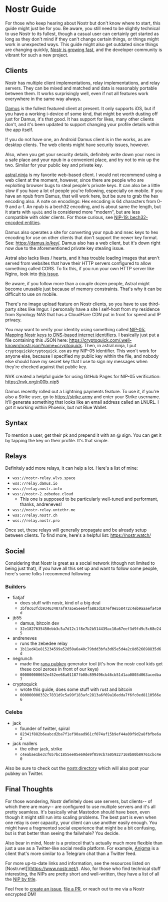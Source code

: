 # Nostr Guide

For those who keep hearing about Nostr but don't know where to start, this guide might just be for you. Be aware, you still need to be slightly technical to use Nostr to its fullest, though a casual user can certainly get started as long as they don't mind if they can't change certain things, or things might work in unexpected ways. This guide might also get outdated since things are changing quickly, [Nostr is growing fast](https://nashboard.space/), and the developer community is vibrant for such a new project.

## Clients

Nostr has multiple client implementations, relay implementations, and relay servers. They can be mixed and matched and data is reasonably portable between them. It works surprisingly well, even if not all features work everywhere in the same way always.

[Damus](https://damus.io/) is the fullest featured client at present. It only supports iOS, but if you have a working i-device of some kind, that might be worth dusting off just for Damus, it's that good. It has support for likes, many other clients don't, and it's been updated to support changing your profile details within the app itself.

If you do not have one, an Android Damus client is in the works, as are desktop clients. The web clients might have security issues, however.

Also, when you get your security details, definitely write down your nsec in a safe place and your npub in a convenient place, and try not to mix up the two. Similar for your public key and private key.

[astral.ninja](https://astral.ninja/) is my favorite web-based client. I would not recommend using a web client at the moment, however, since there are people who are exploiting browser bugs to steal people's private keys. It can also be a little slow if you have a lot of people you're following, especially on mobile. If you have an npub from Damus, that will work here, but be sure to grab the hex encoding also. A note on encodings: Hex encoding is 64 characters from 0-9 and a-f. An npub is a bech32 encoding, and is about same the length, but it starts with `npub1` and is considered more "modern", but are less compatible with older clients. For those curious, see [NIP-19: bech32-encoded entities](https://github.com/nostr-protocol/nips/blob/master/19.md).

Damus also operates a site for converting your npub and nsec keys to hex encoding for use on other clients that don't support the newer key format. See: <https://damus.io/key/>. Damus also has a web client, but it's down right now due to the aforementioned private key stealing issue.

Astral also lacks likes / hearts, and it has trouble loading images that aren't served from websites that have their HTTP servers configured to allow something called CORS. To fix this, if you run your own HTTP server like Nginx, look into [this issue](https://serverfault.com/questions/162429/how-do-i-add-access-control-allow-origin-in-nginx/979627#979627).

Be aware, if you follow more than a couple dozen people, Astral might become unusable just because of memory constraints. That's why it can be difficult to use on mobile.

There's no image upload feature on Nostr clients, so you have to use third-party sites like Imgur. I personally have a site I self-host from my residence from Synology NAS that has a CloudFlare CDN put in front for speed and IP privacy.

You may want to verify your identity using something called [NIP-05: Mapping Nostr keys to DNS-based internet identifiers](https://github.com/nostr-protocol/nips/blob/master/05.md). I basically just put a file containing this JSON here:
<https://cryptoquick.com/.well-known/nostr.json?name=cryptoquick>. Then, in astral.ninja, I put `cryptoquick@cryptoquick.com` as my NIP-05 identifier. This won't work for anyone else, because I specified my public key within the file, and nobody else should have my secret key that I use to sign my messages when they're checked against that public key.

NVK created a helpful guide for using GitHub Pages for NIP-05 verification: <https://nvk.org/n00b-nip5>

Damus recently rolled out a Lightning payments feature. To use it, if you're also a Strike user, go to <https://strike.army> and enter your Strike username. It'll generate something that looks like an email address called an LNURL. I got it working within Phoenix, but not Blue Wallet.

## Syntax

To mention a user, get their pk and prepend it with an @ sign. You can get it by tapping the key on their profile. It's that simple.

## Relays

Definitely add more relays, it can help a lot. Here's a list of mine:

- `wss://nostr-relay.wlvs.space`
- `wss://relay.damus.io`
- `wss://relay.nostr.info`
- `wss://nostr-2.zebedee.cloud`
	- This one is supposed to be particularly well-tuned and performant, thanks, andreneves!
- `wss://nostr-relay.untethr.me`
- `wss://relay.nostr.ch`
- `wss://relay.nostr.pro`

Once set, these relays will generally propagate and be already setup between clients. To find more, here's a helpful list: <https://nostr.watch/>

## Social

Considering that Nostr is great as a social network (though not limited to being just that), if you have all this set up and want to follow some people, here's some folks I recommend following:

### Builders
- fiatjaf
	- does stuff with nostr, kind of a big deal
	- `3bf0c63fcb93463407af97a5e5ee64fa883d107ef9e558472c4eb9aaaefa459d`
- jb55
	- damus, bitcoin dev
	- `32e1827635450ebb3c5a7d12c1f8e7b2b514439ac10a67eef3d9fd9c5c68e245`
- andreneves
	- runs the zebedee relay
	- `1b11ed41e815234599a52050a6a40c79bdd3bfa3d65e5d4a2c8d626698835d6d`
- negrunch
	- made the [rana pubkey](https://github.com/grunch/rana) generator tool (it's how the nostr cool kids get these cool zeroes in front of our keys)
	- `000000000652e452ee68a01187fb08c899496cb46cb51d1aa0803d063acedba7`
- cryptoquick
	- wrote this guide, does some stuff with rust and bitcoin
	- `000000000332c7831d9c5a99f183afc2813a6f69a16edda7f6fc0ed8110566e6`

### Celebs
- jack
	- founder of twitter, spiral
	- `82341f882b6eabcd2ba7f1ef90aad961cf074af15b9ef44a09f9d2a8fbfbe6a2`
- jack mallers
	- the other jack, strike
	- `c4eabae1be3cf657bc1855ee05e69de9f059cb7a059227168b80b89761cbc4e0`

Also be sure to check out the [nostr.directory](https://www.nostr.directory/) which will also post your pubkey on Twitter.

## Final Thoughts

For those wondering, Nostr definitely does use servers, but clients-- of which there are many-- are configured to use multiple servers and it's all pretty seamless. It's basically what Mastodon should have been, even though it might still run into scaling problems. The best part is even when one relay is over capacity, your client can use another easily enough. You might have a fragmented social experience that might be a bit confusing, but is that better than seeing the failwhale? You decide.

Also bear in mind, Nostr is a protocol that's actually much more flexible than just a use as a Twitter-like social media platform. For example, [Anigma](https://anigma.io) is a client that's more similar to a Telegram chat than a Twitter feed.

For more up-to-date links and information, see the resources listed on [Nostr.net]](https://www.nostr.net/). Also, for those who find technical stuff interesting, the NIPs are pretty short and well-written, they have a list of all the [NIP by title](https://github.com/nostr-protocol/nips#nips).

Feel free to [create an issue](https://github.com/cryptoquick/nostr-guide/issues), [file a PR](https://github.com/cryptoquick/nostr-guide/pulls), or reach out to me via a Nostr encrypted DM!
